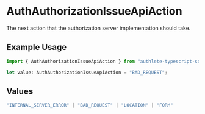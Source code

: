 # AuthAuthorizationIssueApiAction

The next action that the authorization server implementation should take.

## Example Usage

```typescript
import { AuthAuthorizationIssueApiAction } from "authlete-typescript-sdk/models/operations";

let value: AuthAuthorizationIssueApiAction = "BAD_REQUEST";
```

## Values

```typescript
"INTERNAL_SERVER_ERROR" | "BAD_REQUEST" | "LOCATION" | "FORM"
```